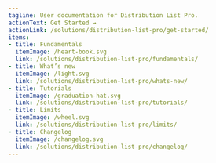 ```yaml
---
tagline: User documentation for Distribution List Pro.
actionText: Get Started →
actionLink: /solutions/distribution-list-pro/get-started/
items:
- title: Fundamentals​
  itemImage: /heart-book.svg
  link: /solutions/distribution-list-pro/fundamentals/
- title: What’s new
  itemImage: /light.svg
  link: /solutions/distribution-list-pro/whats-new/
- title: Tutorials
  itemImage: /graduation-hat.svg
  link: /solutions/distribution-list-pro/tutorials/
- title: Limits
  itemImage: /wheel.svg
  link: /solutions/distribution-list-pro/limits/
- title: Changelog
  itemImage: /changelog.svg
  link: /solutions/distribution-list-pro/changelog/
---
```


<Overview />
<Hubspot />
<Clarity />
<GoogleAnalytics />